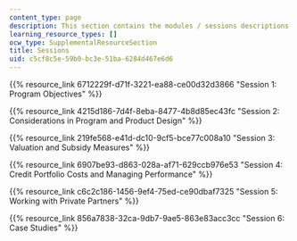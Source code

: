 ```yaml
---
content_type: page
description: This section contains the modules / sessions descriptions and materials.
learning_resource_types: []
ocw_type: SupplementalResourceSection
title: Sessions
uid: c5cf8c5e-59b0-bc3e-51ba-6284d467e6d6
---
```


{{% resource_link 6712229f-d71f-3221-ea88-ce00d32d3866 "Session 1: Program Objectives" %}}

{{% resource_link 4215d186-7d4f-8eba-8477-4b8d85ec43fc "Session 2: Considerations in Program and Product Design" %}}

{{% resource_link 219fe568-e41d-dc10-9cf5-bce77c008a10 "Session 3: Valuation and Subsidy Measures" %}}

{{% resource_link 6907be93-d863-028a-af71-629ccb976e53 "Session 4: Credit Portfolio Costs and Managing Performance" %}}

{{% resource_link c6c2c186-1456-9ef4-75ed-ce90dbaf7325 "Session 5: Working with Private Partners" %}}

{{% resource_link 856a7838-32ca-9db7-9ae5-863e83acc3cc "Session 6: Case Studies" %}}